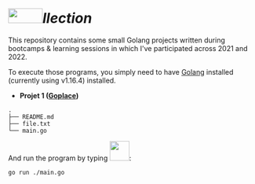 # <img src="https://user-images.githubusercontent.com/60783263/150000595-df36eb6b-c2c7-4e1d-87d9-da891c4fd89e.png" width="70" height="30">*llection*

This repository contains some small Golang projects written during bootcamps & learning sessions in which I've participated across 2021 and 2022.

To execute those programs, you simply need to have [Golang](https://go.dev/) installed (currently using v1.16.4) installed.

- __Projet 1 ([Goplace](https://github.com/najx/gollection/tree/master/src/projet1))__
 ````
 .
 ├── README.md
 ├── file.txt
 └── main.go
 ````

And run the program by typing <img src="https://img.icons8.com/color/48/000000/golang.png" width="40" height="40">:

````
go run ./main.go
````

<!--
Many thanks to:
 - ...
 - ...
-->
